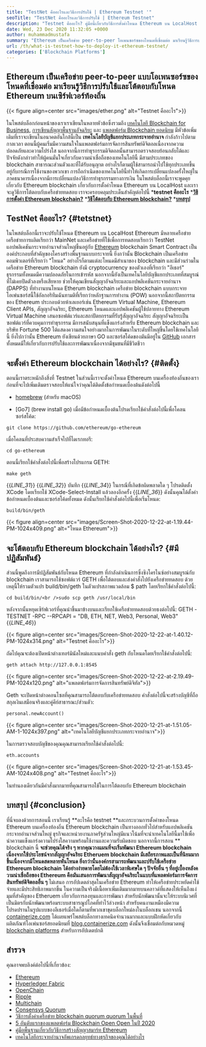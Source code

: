 ```yaml
---
title: "TestNet คืออะไรและวิธีการปรับใช้ | Ethereum Testnet '" 
seoTitle: "TestNet คืออะไรและวิธีการปรับใช้ | Ethereum Testnet" 
description: "Testnet คืออะไร? คู่มือนี้เกี่ยวกับวิธีการตั้งค่าโหนด Ethereum บน LocalHost Blockchain เป็นเครือข่ายของโหนดที่รักษาประวัติของการทำธุรกรรมทั้งหมด" 
date: Wed, 23 Dec 2020 11:32:05 +0000
author: muhammadmustafa
summary: "Ethereum เป็นเครือข่าย peer-to-peer โอเพนซอร์ซของโหนดที่เชื่อมต่อ มาเรียนรู้วิธีการปรับใช้และโต้ตอบกับโหนด Ethereum บนเซิร์ฟเวอร์ท้องถิ่น" 
url: /th/what-is-testnet-how-to-deploy-it-ethereum-testnet/
categories: ['Blockchain Platforms']
---
```


## Ethereum เป็นเครือข่าย peer-to-peer แบบโอเพนซอร์ซของโหนดที่เชื่อมต่อ มาเรียนรู้วิธีการปรับใช้และโต้ตอบกับโหนด Ethereum บนเซิร์ฟเวอร์ท้องถิ่น

{{< figure align=center src="images/ether.png" alt="Testnet คืออะไร">}}

ในโพสต์บล็อกก่อนหน้าของเราเราเขียนในหลายหัวข้อซึ่งรวมถึง [เทคโนโลยี Blockchain for Business][1], [การเขียนสัญญาพื้นฐานอัจฉริยะ][2] และ [แพลตฟอร์ม Blockchain ยอดนิยม][3] มีหัวข้อเพิ่มเติมที่เราจะเขียนในอนาคตอันใกล้นี้เป็น **เทคโนโลยีบัญชีแยกประเภทกระจายอำนาจ**  กำลังก้าวไปตามกาลเวลา ตอนนี้ผู้คนเริ่มมีความสนใจในแพลตฟอร์มการจัดการสินทรัพย์ดิจิตอลเนื่องจากความปลอดภัยและความโปร่งใส นอกจากนี้การทำธุรกรรมดิจิตอลนั้นสามารถตรวจสอบย้อนกลับได้และปัจจัยดังกล่าวทำให้ผู้คนมั่นใจเกี่ยวกับความน่าเชื่อถือของเทคโนโลยีนี้ มีสามประเภทของ blockchain สาธารณะส่วนตัวและที่ได้รับอนุญาต อย่างไรก็ตามผู้ใช้สามารถนำไปใช้ทุกประเภทขึ้นอยู่กับกรณีการใช้งานของพวกเขา
การถือกำเนิดของเทคโนโลยีนี้ทำให้เกิดการเปลี่ยนแปลงครั้งใหญ่ในภาคธนาคารเนื่องจากมีการเปลี่ยนแปลงวิธีการทำธุรกรรมทางการเงิน ในโพสต์บล็อกนี้เราจะพูดคุยเกี่ยวกับ Ethereum blockchain เกี่ยวกับการตั้งค่าโหนด Ethereum บน LocalHost และเราจะดูวิธีการโต้ตอบกับเครือข่ายทดสอบ เราจะครอบคลุมประเด็นสำคัญต่อไปนี้
  ***testnet คืออะไร** 
  ***[วิธีการตั้งค่า Ethereum blockchain?][4]** 
  ***[วิธีโต้ตอบกับ Ethereum blockchain?][5]** 
  ***[บทสรุป][6]** 

## TestNet คืออะไร?   {#tetstnet}
ในโพสต์บล็อกนี้เราจะปรับใช้โหนด Ethereum บน LocalHost Ethereum มีหลายเครือข่ายเครือข่ายการผลิตเรียกว่า MainNet และเครือข่ายที่ใช้เพื่อการทดสอบเรียกว่า TestNet แอปพลิเคชันกระจายอำนาจส่วนใหญ่ขึ้นอยู่กับ [Ethereum][7] blockchain Smart Contract เป็นองค์ประกอบที่สำคัญของโครงสร้างพื้นฐานแบบกระจายนี้ ยิ่งกว่านั้น Blockchain เป็นเครือข่ายคอมพิวเตอร์ที่เรียกว่า "โหนด" อย่างไรก็ตามแต่ละโหนดมีสำเนาของ blockchain และมีส่วนร่วมในเครือข่าย Ethereum blockchain ยังมี cryptocurrency ของตัวเองที่เรียกว่า "อีเธอร์" ธุรกรรมทั้งหมดมีความปลอดภัยในการเข้ารหัส นอกจากนี้ยังเป็นเทคโนโลยีบัญชีแยกประเภทที่สมบูรณ์ที่ไม่เคยปิดตัวลงหรือเสียหาย ช่วยให้คุณเขียนสัญญาอัจฉริยะและแอปพลิเคชันกระจายอำนาจ (DAPPS) ที่ทำงานบนโหนด Etherum blockchain
เครือข่าย blockchain แบบกระจายโอเพ่นซอร์สนี้ใช้อัลกอริทึมฉันทามติที่เรียกว่าหลักฐานการทำงาน (POW) นอกจากนี้สถาปัตยกรรมของ Ethereum ประกอบด้วยห้าเลเยอร์เช่น Ethereum Virtual Machine, Ethereum Client APIs, สัญญาอัจฉริยะ, Ethereum โหนดและแอปพลิเคชันผู้ใช้ปลายทาง Ethereum Virtual Machine เสนอซอฟต์แวร์และสถาปัตยกรรมที่รับรู้สัญญาอัจฉริยะ สัญญาอัจฉริยะเป็นซอฟต์แวร์ที่ควบคุมการทำธุรกรรม มีการสนับสนุนที่แข็งแกร่งสำหรับ Ethereum blockchain และ บริษัท Fortune 500 ได้แสดงความสนใจอย่างมากในการพัฒนาในระดับที่ใหญ่ขึ้นโดยใช้เทคโนโลยีนี้ ยิ่งไปกว่านั้น Ethereum ยังเขียนด้วยภาษา GO และซอร์สโค้ดของมันมีอยู่ใน [GitHub][8] เอกสารทั้งหมดมีให้เกี่ยวกับการปรับใช้และการพัฒนาเนื่องจากมีชุมชนที่มีชีวิตชีวา

## จะตั้งค่า Ethereum blockchain ได้อย่างไร?   {#ติดตั้ง}
ตอนนี้เราตระหนักถึงสิ่งที่ Testnet ในส่วนนี้เราจะตั้งค่าโหนด Ethereum บนเครื่องท้องถิ่นของเรา ก่อนที่จะไปเพิ่มเติมตรวจสอบให้แน่ใจว่าคุณได้ติดตั้งข้อกำหนดเบื้องต้นดังต่อไปนี้
  * [homebrew][9] (สำหรับ macOS)

  * [Go7] (brew install go)
เมื่อมีข้อกำหนดเบื้องต้นโปรดเรียกใช้คำสั่งต่อไปนี้เพื่อโคลนซอร์สโค้ด:
```
git clone https://github.com/ethereum/go-ethereum
```
เมื่อโคลนที่ประสบความสำเร็จไปที่ไดเรกทอรี:
```
cd go-ethereum
```
ตอนนี้เรียกใช้คำสั่งต่อไปนี้เพื่อสร้างโปรแกรม GETH:
```
make geth
```
{{_LINE_31_}}
{{_LINE_32_}}
    บันทึก
{{_LINE_34_}}
  ในกรณีที่เกิดข้อผิดพลาดใด ๆ โปรดติดตั้ง XCode โดยเรียกใช้ XCode-Select-Install แล้วลองอีกครั้ง
{{_LINE_36_}}
ดังนั้นคุณได้ตั้งค่าข้อกำหนดเบื้องต้นและซอร์สโค้ดทั้งหมด ดังนั้นเรียกใช้คำสั่งต่อไปนี้เพื่อเริ่มโหนด:
```
build/bin/geth
```

{{< figure align=center src="images/Screen-Shot-2020-12-22-at-1.19.44-PM-1024x409.png" alt="โหนด Ethereum">}}


## จะโต้ตอบกับ Ethereum blockchain ได้อย่างไร?   {#มีปฏิสัมพันธ์}
ส่วนนี้พูดถึงการมีปฏิสัมพันธ์กับโหนด Ethereum ที่กำลังดำเนินการซึ่งซิงโครไนซ์อย่างสมบูรณ์กับ blockchain เราสามารถใช้ซอฟต์แวร์ GETH เพื่อโต้ตอบและส่งคำสั่งไปยังเครือข่ายทดสอบ
ด้วยเหตุนี้ให้รวมตัวแปร build/bin/geth ในตัวแปรสภาพแวดล้อม $ path โดยเรียกใช้คำสั่งต่อไปนี้:
```
cd build/bin/<br />sudo scp geth /usr/local/bin
```
หลังจากนั้นหยุดเซิร์ฟเวอร์ที่คุณนำขึ้นมาข้างบนและเรียกใช้เครือข่ายทดสอบด้วยธงต่อไปนี้:
GETH -TESTNET -RPC --RPCAPI = "DB, ETH, NET, Web3, Personal, Web3"
{{_LINE_46_}}

{{< figure align=center src="images/Screen-Shot-2020-12-22-at-1.40.12-PM-1024x314.png" alt="Testnet คืออะไร">}}

ถัดไปคุณจะต้องเปิดหน้าต่างเทอร์มินัลใหม่และแนบคำสั่ง geth กับโหนดโดยเรียกใช้คำสั่งต่อไปนี้:
```
geth attach http://127.0.0.1:8545
```

{{< figure align=center src="images/Screen-Shot-2020-12-22-at-2.19.49-PM-1024x120.png" alt="แพลตฟอร์มการจัดการสินทรัพย์ดิจิทัล">}}

Geth จะเปิดหน้าต่างคอนโซลที่คุณสามารถโต้ตอบกับเครือข่ายทดสอบ คำสั่งต่อไปนี้จะสร้างบัญชีที่ถือสกุลเงินเสมือนจริงและคู่คีย์สาธารณะ/ส่วนตัว:
```
personal.newAccount()
```

{{< figure align=center src="images/Screen-Shot-2020-12-21-at-1.51.05-AM-1-1024x397.png" alt="เทคโนโลยีบัญชีแยกประเภทกระจายอำนาจ">}}

ในการตรวจสอบบัญชีของคุณคุณสามารถเรียกใช้คำสั่งต่อไปนี้:
```
eth.accounts
```

{{< figure align=center src="images/Screen-Shot-2020-12-21-at-1.53.45-AM-1024x408.png" alt="Testnet คืออะไร">}}

ในทำนองเดียวกันมีคำสั่งมากมายที่คุณสามารถใช้ในการโต้ตอบกับ Ethereum blockchain

## บทสรุป   {#conclusion}
ที่นี่จบลงด้วยการสอนนี้ เราเรียนรู้ **อะไรคือ testnet  **และกระบวนการตั้งค่าของโหนด Ethereum บนเครื่องท้องถิ่น Ethereum blockchain เป็นทางออกทั่วไปสำหรับแอปพลิเคชันกระจายอำนาจส่วนใหญ่ ธุรกิจและหน่วยงานภาครัฐส่วนใหญ่มีแนวโน้มที่จะนำเทคโนโลยีนี้มาใช้เพื่อนำความแข็งแกร่งความโปร่งใสความพร้อมใช้งานและความรับผิดชอบ นอกจากนี้การสอน **  blockchain นี้  **จะช่วยคุณได้จริง ๆ หากคุณวางแผนที่จะเริ่มพัฒนา Ethereum blockchain เนื่องจากใช้ประโยชน์จากสัญญาอัจฉริยะ Etheruem blockchain มีเสถียรภาพและเป็นที่นิยมมากขึ้นเนื่องจากมีโหนดสดหลายพันโหนด ยิ่งกว่านั้นองค์กรสามารถพัฒนาและปรับใช้เครือข่าย Ethereum blockchain ได้อย่างง่ายดายโดยไม่ต้องใช้เวลาพิเศษใด ๆ ปัจจัยอื่น ๆ ที่อยู่เบื้องหลังความน่าเชื่อถือของ Ethereum คือมันเสนอการพัฒนาสัญญาอัจฉริยะในแบบที่แพลตฟอร์มการจัดการสินทรัพย์ดิจิตอลอื่น ๆ**   ไม่เสนอ
การอัปเดตล่าสุดในเครือข่าย Ethereum ทำให้เครือข่ายประหยัดค่าใช้จ่ายและมีประสิทธิภาพมากขึ้น ในความเป็นจริงมีเนื้อหาเพิ่มเติมมากมายบนคลาวด์ที่แสดงให้เห็นถึงแง่มุมที่สำคัญของ Etheruem เกี่ยวกับการลงทุนและการพัฒนา สำหรับนักพัฒนานั้นจะให้ระบบนิเวศที่เป็นมิตรกับนักพัฒนาพร้อมระบบสาธารณูปโภคที่ทำไว้ล่วงหน้า สำหรับคนงานเหมืองมีความโปรดปรานในรูปแบบของอีเธอร์เมื่อใดก็ตามที่พวกเขาขุดบล็อกใหม่ลงในบล็อกเชน นอกจากนี้ [containerize.com][10] ได้เผยแพร่โพสต์บล็อกทางเทคนิคจำนวนมากและแบบฝึกหัดเกี่ยวกับผลิตภัณฑ์โอเพ่นซอร์สยอดนิยมที่ [blog.containerize.com][11] ดังนั้นจึงเชื่อมต่อกับหมวดหมู่ [blockchain platforms][12] สำหรับการอัปเดตปกติ

## สำรวจ
คุณอาจพบลิงค์ต่อไปนี้ที่เกี่ยวข้อง:
  * [Ethereum][7]
  * [Hyperledger Fabric][13]
  * [OpenChain][14]
  * [Ripple][15]
  * [Multichain][16]
  * [Consensys Quorum][17]
  * [วิธีการตั้งค่าเครือข่าย blockchain quorum quorum ในพื้นที่][18]
  * [5 อันดับแรกของแพลตฟอร์ม Blockchain Open Open ในปี 2020][3]
  * [คู่มือพื้นฐานเกี่ยวกับวิธีการสร้างสัญญาสมาร์ท Ethereum][2]
  * [เทคโนโลยีกระจายอำนาจอัพเกรดกลยุทธ์ทางธุรกิจของคุณได้อย่างไร][19]

  
[1]: https://blog.containerize.com/2020/11/27/how-blockchain-technology-can-upgrade-your-business-strategy/
[2]: https://blog.containerize.com/
[3]: https://blog.containerize.com/blockchain-platforms/top-5-open-source-blockchain-platforms-in-2020/
[4]: #setup
[5]: #interact
[6]: #Conclusion
[7]: https://products.containerize.com/blockchain-platforms/ethereum
[8]: https://github.com/ethereum/go-ethereum
[9]: https://brew.sh/
[10]: https://www.containerize.com/
[11]: https://blog.containerize.com/
[12]: https://products.containerize.com/blockchain-platforms/
[13]: https://products.containerize.com/blockchain-platforms/hyperledger-fabric
[14]: https://products.containerize.com/blockchain-platforms/openchain
[15]: https://products.containerize.com/blockchain-platforms/ripple
[16]: https://products.containerize.com/blockchain-platforms/multichain
[17]: https://products.containerize.com/blockchain-platforms/consensys-quorum
[18]: https://blog.containerize.com/blockchain-platforms/how-to-setup-consensys-quorum-blockchain-network-locally/
[19]: https://blog.containerize.com/2020/11/27/how-decentralized-technology-upgrades-your-business-strategy/
